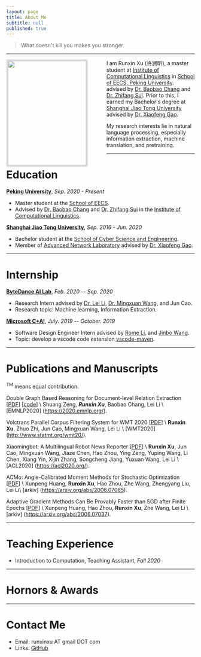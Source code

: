 ```yaml
---
layout: page
title: About Me
subtitle: null
published: true
---
```





> What doesn't kill you makes you stronger.

----------------------------

<img align="left" src="/img/photo.jpg" height="280" width="210" style="margin-right:50px;border:4px solid #ddd;border-radius:4px">

I am Runxin Xu (许润昕), a master student at [Institute of Computational Linguistics](https://icl.pku.edu.cn/) in [School of EECS, Peking University](https://eecs.pku.edu.cn/). advised by [Dr. Baobao Chang](https://icl.pku.edu.cn/cy/cbb/index.htm) and [Dr. Zhifang Sui](https://icl.pku.edu.cn/cy/szf/ywb/index.htm). Prior to this, I earned my Bachelor's degree at [Shanghai Jiao Tong University](https://www.sjtu.edu.cn) advised by [Dr. Xiaofeng Gao](http://www.cs.sjtu.edu.cn/~gao-xf/).

My research interests lie in natural language processing, especially information extraction, machine translation, and pretraining.

----------------------------

# Education

[**Peking University**](https://www.pku.edu.cn/), *Sep. 2020 - Present*

- Master student at the [School of EECS](https://eecs.pku.edu.cn/).
- Advised by [Dr. Baobao Chang](https://icl.pku.edu.cn/cy/cbb/index.htm) and [Dr. Zhifang Sui](https://icl.pku.edu.cn/cy/szf/ywb/index.htm) in the [Institute of Computational Linguistics](https://icl.pku.edu.cn/).

[**Shanghai Jiao Tong University**](https://www.sjtu.edu.cn/), *Sep. 2016 - Jun. 2020*

- Bachelor student at the [School of Cyber Science and Engineering](https://infosec.sjtu.edu.cn/).
- Member of [Advanced Network Laboratory](http://anl.sjtu.edu.cn/) advised by [Dr. Xiaofeng Gao](http://www.cs.sjtu.edu.cn/~gao-xf/).

----------------------------

# Internship

[**ByteDance AI Lab**](https://ailab.bytedance.com), *Feb. 2020 -- Sep. 2020*

- Research Intern advised by [Dr. Lei Li](https://lileicc.github.io), [Dr. Mingxuan Wang](https://scholar.google.com/citations?user=hOQ6G6EAAAAJ&hl=en), and Jun Cao.
- Research topic: Machine learning, Information Extraction.

[**Microsoft C+AI**](https://www.microsoftpartnercommunity.com/t5/Cloud-AI/ct-p/cloud-ai), *July. 2019 -- October. 2019*

- Software Design Engineer Intern advised by [Rome Li](https://github.com/akaroml), and [Jinbo Wang](https://github.com/testforstephen).
- Topic: develop a vscode code extension [vscode-maven](https://github.com/microsoft/vscode-maven/graphs/contributors).

----------------------------

# Publications and Manuscripts

<sup>TM</sup> means equal contribution.

Double Graph Based Reasoning for Document-level Relation Extraction \[[PDF](https://arxiv.org/pdf/2009.13752.pdf)\] \[[code](https://github.com/DreamInvoker/GAIN)\] \\
Shuang Zeng<sup>*</sup>, **Runxin Xu**<sup>*</sup>, Baobao Chang, Lei Li \\
[EMNLP2020] (https://2020.emnlp.org/).

Volctrans Parallel Corpus Filtering System for WMT 2020 \[[PDF](https://arxiv.org/pdf/2010.14029.pdf)\] \\
**Runxin Xu**, Zhuo Zhi, Jun Cao, Mingxuan Wang, Lei Li \\
[WMT2020] (http://www.statmt.org/wmt20/).

Xiaomingbot: A Multilingual Robot News Reporter \[[PDF](https://www.aclweb.org/anthology/2020.acl-demos.1.pdf)\] \\
**Runxin Xu**, Jun Cao, Mingxuan Wang, Jiaze Chen, Hao Zhou, Ying Zeng, Yuping Wang, Li Chen, Xiang Yin, Xijin Zhang, Songcheng Jiang, Yuxuan Wang, Lei Li \\
[ACL2020] (https://acl2020.org/).

ACMo: Angle-Calibrated Moment Methods for Stochastic Optimization \[[PDF](https://arxiv.org/pdf/2006.07065)\] \\
Xunpeng Huang, **Runxin Xu**, Hao Zhou, Zhe Wang, Zhengyang Liu, Lei Li\\
[arkiv] (https://arxiv.org/abs/2006.07065).

Adaptive Gradient Methods Can Be Provably Faster than SGD after Finite Epochs \[[PDF](https://arxiv.org/pdf/2006.07037.pdf)\] \\
Xunpeng Huang, Hao Zhou, **Runxin Xu**, Zhe Wang, Lei Li \\
[arkiv] (https://arxiv.org/abs/2006.07037).

----------------------------


# Teaching Experience

- Introduction to Computation, Teaching Assistant, *Fall 2020*

----------------------------

# Hornors & Awards

<!-- - Outstanding Graduate of Shanghai Jiao Tong University, *2020* -->

----------------------------

# Contact Me

- Email: runxinxu AT gmail DOT com
- Links: [GitHub](https://github.com/RunxinXu)
